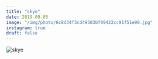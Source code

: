 ```yaml
---
title: "skye"
date: 2019-09-05
image: "/img/photo/6c8d34f3cd49503bf09422cc91f51e90.jpg"
instagram: true
draft: false
---
```


![skye](/img/photo/6c8d34f3cd49503bf09422cc91f51e90.jpg)
